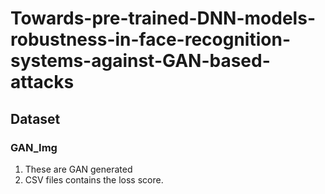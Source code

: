 # Towards-pre-trained-DNN-models-robustness-in-face-recognition-systems-against-GAN-based-attacks

## Dataset

### GAN_Img
1. These are GAN generated 
2. CSV files contains the loss score.
